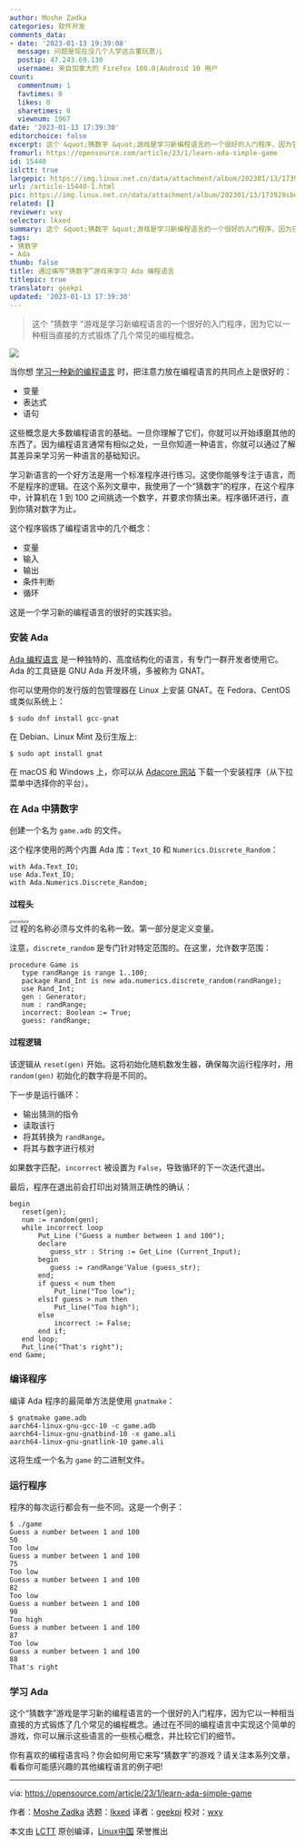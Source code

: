 ```yaml
---
author: Moshe Zadka
categories: 软件开发
comments_data:
- date: '2023-01-13 19:39:08'
  message: 问题是现在没几个人学这古董玩意儿
  postip: 47.243.69.130
  username: 来自加拿大的 Firefox 108.0|Android 10 用户
count:
  commentnum: 1
  favtimes: 0
  likes: 0
  sharetimes: 0
  viewnum: 1967
date: '2023-01-13 17:39:30'
editorchoice: false
excerpt: 这个 &quot;猜数字 &quot;游戏是学习新编程语言的一个很好的入门程序，因为它以一种相当直接的方式锻炼了几个常见的编程概念。
fromurl: https://opensource.com/article/23/1/learn-ada-simple-game
id: 15440
islctt: true
largepic: https://img.linux.net.cn/data/attachment/album/202301/13/173929sbddkk6fbd67uu5v.jpg
url: /article-15440-1.html
pic: https://img.linux.net.cn/data/attachment/album/202301/13/173929sbddkk6fbd67uu5v.jpg.thumb.jpg
related: []
reviewer: wxy
selector: lkxed
summary: 这个 &quot;猜数字 &quot;游戏是学习新编程语言的一个很好的入门程序，因为它以一种相当直接的方式锻炼了几个常见的编程概念。
tags:
- 猜数字
- Ada
thumb: false
title: 通过编写“猜数字”游戏来学习 Ada 编程语言
titlepic: true
translator: geekpi
updated: '2023-01-13 17:39:30'
---
```



> 
> 这个 "猜数字 "游戏是学习新编程语言的一个很好的入门程序，因为它以一种相当直接的方式锻炼了几个常见的编程概念。
> 
> 
> 


![](https://img.linux.net.cn/data/attachment/album/202301/13/173929sbddkk6fbd67uu5v.jpg)


当你想 [学习一种新的编程语言](https://opensource.com/article/20/10/learn-any-programming-language) 时，把注意力放在编程语言的共同点上是很好的：


* 变量
* 表达式
* 语句


这些概念是大多数编程语言的基础。一旦你理解了它们，你就可以开始琢磨其他的东西了。因为编程语言通常有相似之处，一旦你知道一种语言，你就可以通过了解其差异来学习另一种语言的基础知识。


学习新语言的一个好方法是用一个标准程序进行练习。这使你能够专注于语言，而不是程序的逻辑。在这个系列文章中，我使用了一个“猜数字”的程序，在这个程序中，计算机在 1 到 100 之间挑选一个数字，并要求你猜出来。程序循环进行，直到你猜对数字为止。


这个程序锻炼了编程语言中的几个概念：


* 变量
* 输入
* 输出
* 条件判断
* 循环


这是一个学习新的编程语言的很好的实践实验。


### 安装 Ada


[Ada 编程语言](https://opensource.com/article/21/10/learn-ada-2021) 是一种独特的、高度结构化的语言，有专门一群开发者使用它。Ada 的工具链是 GNU Ada 开发环境，多被称为 GNAT。


你可以使用你的发行版的包管理器在 Linux 上安装 GNAT。在 Fedora、CentOS 或类似系统上：



```
$ sudo dnf install gcc-gnat

```

在 Debian、Linux Mint 及衍生版上:



```
$ sudo apt install gnat

```

在 macOS 和 Windows 上，你可以从 [Adacore 网站](https://www.adacore.com/download/more) 下载一个安装程序（从下拉菜单中选择你的平台）。


### 在 Ada 中猜数字


创建一个名为 `game.adb` 的文件。


这个程序使用的两个内置 Ada 库：`Text_IO` 和 `Numerics.Discrete_Random`：



```
with Ada.Text_IO;
use Ada.Text_IO;
with Ada.Numerics.Discrete_Random;

```

#### 过程头


<ruby> 过程 <rt>  procedure </rt></ruby> 的名称必须与文件的名称一致。第一部分是定义变量。


注意，`discrete_random` 是专门针对特定范围的。在这里，允许数字范围：



```
procedure Game is
   type randRange is range 1..100;
   package Rand_Int is new ada.numerics.discrete_random(randRange);
   use Rand_Int;
   gen : Generator;
   num : randRange;
   incorrect: Boolean := True;
   guess: randRange;

```

#### 过程逻辑


该逻辑从 `reset(gen)` 开始。这将初始化随机数发生器，确保每次运行程序时，用 `random(gen)` 初始化的数字将是不同的。


下一步是运行循环：


* 输出猜测的指令
* 读取该行
* 将其转换为 `randRange`。
* 将其与数字进行核对


如果数字匹配，`incorrect` 被设置为 `False`，导致循环的下一次迭代退出。


最后，程序在退出前会打印出对猜测正确性的确认：



```
begin
   reset(gen);
   num := random(gen);
   while incorrect loop
       Put_Line ("Guess a number between 1 and 100");
       declare
          guess_str : String := Get_Line (Current_Input);
       begin
          guess := randRange'Value (guess_str);
       end;
       if guess < num then
           Put_line("Too low");
       elsif guess > num then
           Put_line("Too high");
       else
           incorrect := False;
       end if;
   end loop;
   Put_line("That's right");
end Game;

```

### 编译程序


编译 Ada 程序的最简单方法是使用 `gnatmake`：



```
$ gnatmake game.adb
aarch64-linux-gnu-gcc-10 -c game.adb
aarch64-linux-gnu-gnatbind-10 -x game.ali
aarch64-linux-gnu-gnatlink-10 game.ali

```

这将生成一个名为 `game` 的二进制文件。


### 运行程序


程序的每次运行都会有一些不同。这是一个例子：



```
$ ./game 
Guess a number between 1 and 100
50
Too low
Guess a number between 1 and 100
75
Too low
Guess a number between 1 and 100
82
Too low
Guess a number between 1 and 100
90
Too high
Guess a number between 1 and 100
87
Too low
Guess a number between 1 and 100
88
That's right

```

### 学习 Ada


这个“猜数字”游戏是学习新的编程语言的一个很好的入门程序，因为它以一种相当直接的方式锻炼了几个常见的编程概念。通过在不同的编程语言中实现这个简单的游戏，你可以展示这些语言的一些核心概念，并比较它们的细节。


你有喜欢的编程语言吗？你会如何用它来写“猜数字”的游戏？请关注本系列文章，看看你可能感兴趣的其他编程语言的例子吧!




---


via: <https://opensource.com/article/23/1/learn-ada-simple-game>


作者：[Moshe Zadka](https://opensource.com/users/moshez) 选题：[lkxed](https://github.com/lkxed) 译者：[geekpi](https://github.com/geekpi) 校对：[wxy](https://github.com/wxy)


本文由 [LCTT](https://github.com/LCTT/TranslateProject) 原创编译，[Linux中国](https://linux.cn/) 荣誉推出